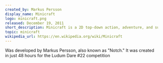 ```yaml
---
created_by: Markus Persson
display_name: Minicraft
logo: minicraft.png
released: December 19, 2011
short_description: Minicraft is a 2D top-down action, adventure, and survival game.
topic: minicraft
wikipedia_url: https://en.wikipedia.org/wiki/Minicraft
---
```

Was developed by Markus Persson, also known as "Notch." It was created in just 48 hours for the Ludum Dare #22 competition